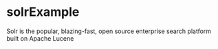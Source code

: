 # solrExample
Solr is the popular, blazing-fast, open source enterprise search platform built on Apache Lucene
